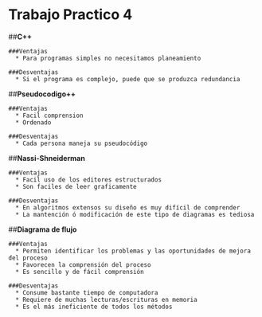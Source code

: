 # **Trabajo Practico 4**

  ##**C++**
  
    ###Ventajas
      * Para programas simples no necesitamos planeamiento

    ###Desventajas
      * Si el programa es complejo, puede que se produzca redundancia

  ##**Pseudocodigo++**
  
    
    ###Ventajas
      * Facil comprension
      * Ordenado
    
    ###Desventajas
      * Cada persona maneja su pseudocódigo

  ##**Nassi-Shneiderman**
  
    
    ###Ventajas
      * Facil uso de los editores estructurados
      * Son faciles de leer graficamente
    
    ###Desventajas
      * En algoritmos extensos su diseño es muy difícil de comprender
      * La mantención ó modificación de este tipo de diagramas es tediosa
  ##**Diagrama de flujo**
  
    ###Ventajas
      * Permiten identificar los problemas y las oportunidades de mejora del proceso
      * Favorecen la comprensión del proceso
      * Es sencillo y de fácil comprensión 
    
    ###Desventajas
      * Consume bastante tiempo de computadora
      * Requiere de muchas lecturas/escrituras en memoria
      * Es el más ineficiente de todos los métodos

